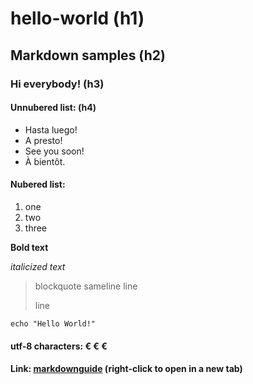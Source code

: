 # hello-world (h1)
## Markdown samples (h2)

### Hi everybody! (h3)

#### Unnubered list: (h4)

- Hasta luego!
- A presto!
- See you soon!
- À bientôt.

#### Nubered list:

1. one
2. two
3. three

**Bold text**

*italicized text*

> blockquote
> sameline
> line
> 
> line

`echo "Hello World!"`

#### utf-8 characters: &#8364; &#x20AC; &euro;

#### Link: [markdownguide](https://www.markdownguide.org/cheat-sheet/) (right-click to open in a new tab)






